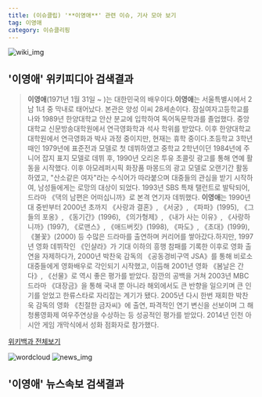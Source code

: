 ```yaml
---
title: (이슈클립) '**이영애**' 관련 이슈, 기사 모아 보기
tag: 이영애
category: 이슈클리핑
---
```

![wiki_img](https://user-images.githubusercontent.com/42597476/44503234-41136a80-a6d0-11e8-9071-6fc6418eafe4.png)
## **'**이영애**'** 위키피디아 검색결과
>**이영애**(1971년 1월 31일 ~ )는 대한민국의 배우이다.**이영애**는 서울특별시에서 2남 1녀 중 막내로 태어났다. 본관은 양성 이씨 28세손이다. 잠실여자고등학교를 나와 1989년 한양대학교 안산 분교에 입학하여 독어독문학과를 졸업했다. 중앙대학교 신문방송대학원에서 연극영화학과 석사 학위를 받았다. 이후 한양대학교 대학원에서 연극영화과 박사 과정 중이지만, 현재는 휴학 중이다.초등학교 3학년 때인 1979년에 표준전과 모델로 첫 데뷔하였고 중학교 2학년이던 1984년에 주니어 잡지 표지 모델로 데뷔 후, 1990년 오리온 투유 초콜릿 광고를 통해 연예 활동을 시작했다. 이후 아모레퍼시픽 화장품 마몽드의 광고 모델로 오랜기간 활동하였고, "산소같은 여자"라는 수식어가 따라붙으며 대중들의 관심을 받기 시작하여, 남성들에게는 로망의 대상이 되었다. 1993년 SBS 특채 탤런트로 발탁되어, 드라마 《댁의 남편은 어떠십니까》로 본격 연기자 데뷔했다. **이영애**는 1990년대 중반부터 2000년 초까지 《사랑과 결혼》, 《서궁》, 《파파》(1995), 《그들의 포옹》, 《동기간》(1996), 《의가형제》, 《내가 사는 이유》, 《사랑하니까》(1997), 《로맨스》, 《애드버킷》(1998), 《파도》, 《초대》(1999), 《불꽃》(2000) 등 수많은 드라마를 출연하며 커리어를 쌓아갔다.하지만, 1997년 영화 데뷔작인 《인샬라》가 기대 이하의 흥행 참패를 기록한 이후로 영화 출연을 자제하다가, 2000년 박찬욱 감독의 《공동경비구역 JSA》를 통해 비로소 대중들에게 영화배우로 각인되기 시작했고, 이듬해 2001년 영화 《봄날은 간다》, 《선물》로 역시 좋은 평가를 받았다. 잠깐의 공백을 거쳐 2003년 MBC 드라마 《대장금》을 통해 국내 뿐 아니라 해외에서도 큰 반향을 일으키며 큰 인기를 얻었고 한류스타로 자리잡는 계기가 됐다. 2005년 다시 한번 재회한 박찬욱 감독의 영화 《친절한 금자씨》에 출연, 파격적인 연기 변신을 선보이며 그 해 청룡영화제 여우주연상을 수상하는 등 성공적인 평가를 받았다. 2014년 인천 아시안 게임 개막식에서 성화 점화자로 참가했다.

<a href="https://ko.wikipedia.org/wiki/이영애" target="_blank">위키백과 전체보기</a>

![wordcloud](https://s3.ap-northeast-2.amazonaws.com/lyrics101-wordcloud/2018-09-26-1537928343.png)
![news_img](https://user-images.githubusercontent.com/42597476/44507050-1206f400-a6e4-11e8-8d98-7ffbfebb353f.png)
## **'**이영애**'** 뉴스속보 검색결과

